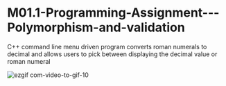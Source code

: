 # M01.1-Programming-Assignment---Polymorphism-and-validation
C++ command line menu driven program converts roman numerals to decimal and allows users to pick between displaying the decimal value or roman numeral

![ezgif com-video-to-gif-10](https://user-images.githubusercontent.com/49708426/112762678-87d34a80-8fc6-11eb-9e80-fc45ad8578c9.gif)

